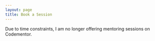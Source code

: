 ```yaml
---
layout: page
title: Book a Session
---
```


Due to time constraints, I am no longer offering mentoring sessions on Codementor.